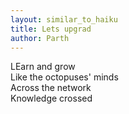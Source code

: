 ```yaml
---
layout: similar_to_haiku
title: Lets upgrad
author: Parth
---
```


LEarn and grow <br>
Like the octopuses' minds <br>
Across the network <br>
Knowledge crossed <br>
